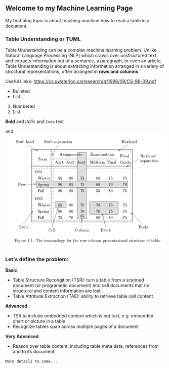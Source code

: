 ## Welcome to my Machine Learning Page
My first blog topic is about teaching machine how to read a table in a document.

### Table Understanding or TUML
Table Undestanding can be a complex machine learning problem.  Unlike Natural Language Processing (NLP) which crawls over unstructured text and extracts information out of a sentance, a paragraph, or even an article, Table Understanding is about extracting information arranged in a variety of structural representations, often arranged in **rows and columns**.


Useful Links:
https://cs.uwaterloo.ca/research/tr/1996/09/CS-96-09.pdf


- Bulleted
- List

1. Numbered
2. List

**Bold** and _Italic_ and `Code` text

and ![image](https://github.com/jcbnose/JohnChanML.github.io/blob/master/img_terminologyOfTable.png)

### Let's define the problem:
**Basic**
- Table Structure Recongition (TSR): turn a table from a scanned document (or programetic document) into cell documents that no structural and content information are lost.
- Table Attribute Extraction (TAE): ability to retrieve table cell content 

**Advanced**
- TSR to include embedded content which is not text, e.g. embedded chart or picture in a table
- Recognize tables span across multiple pages of a document

**Very Advanced**
- Reason over table content:
  including table meta data, references from and to its document

```
More details to come...
